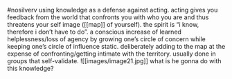 #nosilverv 
using knowledge as a defense against acting. acting gives you feedback from the world that confronts you with who you are and thus threatens your self image ([[map]] of yourself).
the spirit is “i know, therefore i don’t have to do”. a conscious increase of learned helplessness/loss of agency by growing one’s circle of concern while keeping one’s circle of influence static. 
deliberately adding to the map at the expense of confronting/getting intimate with the territory. 
usually done in groups that self-validate.
![[images/image21.jpg]]
what is he gonna do with this knowledge?
